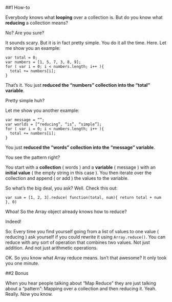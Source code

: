 ##1  How-to

Everybody knows what **looping** over a collection is. But do you know what **reducing** a collection means?

No? Are you sure?

It sounds scary. But it is in fact pretty simple. You do it all the time. 
Here. Let me show you an example:

<!--code lang=javascript linenums=true-->

    var total = 0;
    var numbers = [1, 5, 7, 3, 8, 9];
    for ( var i = 0; i < numbers.length; i++ ){
      total += numbers[i];
    }

That’s it. You just **reduced the “numbers” collection into the “total” variable**. 

Pretty simple huh?

Let me show you another example:

<!--code lang=javascript linenums=true-->

    var message = “”;
    var worlds = [“reducing”, “is”, “simple”];
    for ( var i = 0; i < numbers.length; i++ ){
      total += numbers[i];
    }

You just **reduced the “words” collection into the “message” variable**.

You see the pattern right?

You start with a **collection** ( words ) and a **variable** ( message ) with an **initial value** ( the empty string in this case ). You then iterate over the collection and append ( or add ) the values to the variable.

So what’s the big deal, you ask? Well. Check this out:

<!--code lang=javascript linenums=true-->

	var sum = [1, 2, 3].reduce( function(total, num){ return total + num }, 0)

Whoa! So the Array object already knows how to reduce? 

Indeed!

So: Every time you find yourself going from a list of values to one value ( reducing ) ask yourself if you could rewrite it using `Array.reduce()`. You can reduce with any sort of operation that combines two values. Not just addition. And not just arithmetic operations.

OK. So you know what Array reduce means. Isn’t that awesome? It only took you one minute.

##2  Bonus

When you hear people talking about “Map Reduce” they are just talking about a “pattern”: Mapping over a collection and then reducing it. Yeah. Really. Now you know.